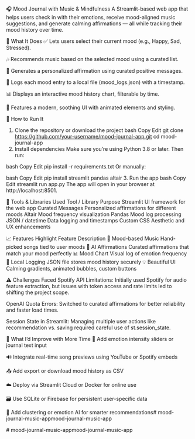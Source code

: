 🎧 Mood Journal with Music & Mindfulness
A Streamlit-based web app that helps users check in with their emotions, receive mood-aligned music suggestions, and generate calming affirmations — all while tracking their mood history over time.

📌 What It Does
✅ Lets users select their current mood (e.g., Happy, Sad, Stressed).

🎶 Recommends music based on the selected mood using a curated list.

🤖 Generates a personalized affirmation using curated positive messages.

📝 Logs each mood entry to a local file (mood_logs.json) with a timestamp.

📊 Displays an interactive mood history chart, filterable by time.

🌈 Features a modern, soothing UI with animated elements and styling.

🚀 How to Run It
1. Clone the repository or download the project
bash
Copy
Edit
git clone https://github.com/your-username/mood-journal-app.git
cd mood-journal-app
2. Install dependencies
Make sure you’re using Python 3.8 or later. Then run:

bash
Copy
Edit
pip install -r requirements.txt
Or manually:

bash
Copy
Edit
pip install streamlit pandas altair
3. Run the app
bash
Copy
Edit
streamlit run app.py
The app will open in your browser at http://localhost:8501.

🧰 Tools & Libraries Used
Tool / Library	Purpose
Streamlit	UI framework for the web app
Curated Messages	Personalized affirmations for different moods
Altair	Mood frequency visualization
Pandas	Mood log processing
JSON / datetime	Data logging and timestamps
Custom CSS	Aesthetic and UX enhancements

📈 Features Highlight
Feature	Description
🎵 Mood-based Music	Hand-picked songs tied to user moods
🧘 AI Affirmations	Curated affirmations that match your mood perfectly
📊 Mood Chart	Visual log of emotion frequency
💾 Local Logging	JSON file stores mood history securely
💡 Beautiful UI	Calming gradients, animated bubbles, custom buttons

⚠️ Challenges Faced
Spotify API Limitations: Initially used Spotify for audio feature extraction, but issues with token access and rate limits led to shifting the project scope.

OpenAI Quota Errors: Switched to curated affirmations for better reliability and faster load times.

Session State in Streamlit: Managing multiple user actions like recommendation vs. saving required careful use of st.session_state.

🚀 What I’d Improve with More Time
🧠 Add emotion intensity sliders or journal text input

🔊 Integrate real-time song previews using YouTube or Spotify embeds

📤 Add export or download mood history as CSV

☁️ Deploy via Streamlit Cloud or Docker for online use

🗃️ Use SQLite or Firebase for persistent user-specific data

🎯 Add clustering or emotion AI for smarter recommendations#   m o o d - j o u r n a l - m u s i c - a p p m o o d - j o u r n a l - m u s i c - a p p 

 #   m o o d - j o u r n a l - m u s i c - a p p m o o d - j o u r n a l - m u s i c - a p p 
 
 